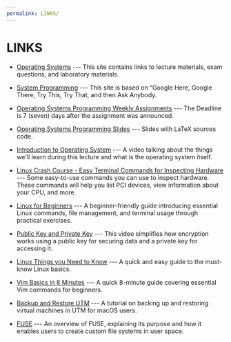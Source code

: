 ```yaml
---
permalink: LINKS/
---
```


# LINKS

* [Operating Systems](https://os.vlsm.org/) ---
  This site contains links to lecture materials, exam questions, and laboratory materials.
  
* [System Programming](https://sp.vlsm.org/) ---
  This site is based on “Google Here, Google There, Try This, Try That, and then Ask Anybody.
  
* [Operating Systems Programming Weekly Assignments](https://demos.vlsm.org/) ---
  The Deadline is 7 (seven) days after the assignment was announced.
  
* [Operating Systems Programming Slides](https://docos.vlsm.org/) ---
  Slides with LaTeX sources code.
  
* [Introduction to Operating System](https://www.youtube.com/watch?v=vBURTt97EkA) ---
A video talking about the things we'll learn during this lecture and what is the operating system itself.

* [Linux Crash Course - Easy Terminal Commands for Inspecting Hardware](https://youtu.be/oGyJr-iUwt8?si=59V2boc0XfmlFekg) ---
Some easy-to-use commands you can use to inspect hardware.
These commands will help you list PCI devices, view information about your CPU, and more.

* [Linux for Beginners](https://youtu.be/pkZEKIXe3u4?si=lLe8YTXeyJ9GUziH) --- A beginner-friendly guide introducing essential Linux commands, file management, and terminal usage through practical exercises.

* [Public Key and Private Key](https://youtu.be/r4HQ8Bp-pfw?si=zIzYrAEvMbP1gqZ-) --- This video simplifies how encryption works using a public key for securing data and a private key for accessing it.

* [Linux Things you Need to Know](https://youtu.be/LKCVKw9CzFo?si=qepm9xD3f7HKI41c) --- A quick and easy guide to the must-know Linux basics.

* [Vim Basics in 8 Minutes](https://youtu.be/ggSyF1SVFr4?si=t6245GCT73gaq643) --- A quick 8-minute guide covering essential Vim commands for beginners.

* [Backup and Restore UTM](https://youtu.be/IHeJkAJXgKc?si=AIEEvmAl6utxTEHO) --- A tutorial on backing up and restoring virtual machines in UTM for macOS users.

* [FUSE](https://youtu.be/1zvOdR02hk4?si=CHUe9euLjRIG4b-P) --- An overview of FUSE, explaining its purpose and how it enables users to create custom file systems in user space.
